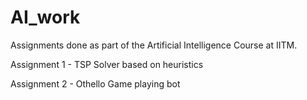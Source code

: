 # AI_work
Assignments done as part of the Artificial Intelligence Course at IITM. 

Assignment 1 - TSP Solver based on heuristics 

Assignment 2 - Othello Game playing bot
